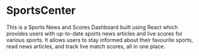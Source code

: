 # SportsCenter
This is a Sports News and Scores Dashboard built using React which provides users with up-to-date sports news articles and live scores for various sports. It allows users to stay informed about their favourite sports, read news articles, and track live match scores, all in one place.
